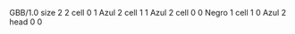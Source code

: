 <gs-board> GBB/1.0
size 2 2
cell 0 1 Azul 2 
cell 1 1 Azul 2 
cell 0 0 Negro 1 
cell 1 0 Azul 2 
head 0 0
 </gs-board>